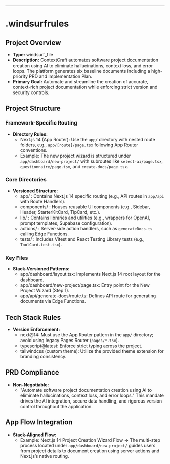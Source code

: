 ---

# .windsurfrules

## Project Overview
- **Type:** windsurf_file
- **Description:** ContextCraft automates software project documentation creation using AI to eliminate hallucinations, context loss, and error loops. The platform generates six baseline documents including a high-priority PRD and Implementation Plan.
- **Primary Goal:** Automate and streamline the creation of accurate, context-rich project documentation while enforcing strict version and security controls.

## Project Structure
### Framework-Specific Routing
- **Directory Rules:**
  - Next.js 14 (App Router): Use the `app/` directory with nested route folders, e.g., `app/[route]/page.tsx` following App Router conventions.
  - Example: The new project wizard is structured under `app/dashboard/new-project/` with subroutes like `select-ai/page.tsx`, `questionnaire/page.tsx`, and `create-docs/page.tsx`.

### Core Directories
- **Versioned Structure:**
  - app/ : Contains Next.js 14 specific routing (e.g., API routes in `app/api` with Route Handlers).
  - components/ : Houses reusable UI components (e.g., Sidebar, Header, StarterKitCard, TipCard, etc.).
  - lib/ : Contains libraries and utilities (e.g., wrappers for OpenAI, prompt templates, Supabase configuration).
  - actions/ : Server-side action handlers, such as `generateDocs.ts` calling Edge Functions.
  - tests/ : Includes Vitest and React Testing Library tests (e.g., `ToolCard.test.tsx`).

### Key Files
- **Stack-Versioned Patterns:**
  - app/dashboard/layout.tsx: Implements Next.js 14 root layout for the dashboard.
  - app/dashboard/new-project/page.tsx: Entry point for the New Project Wizard (Step 1).
  - app/api/generate-docs/route.ts: Defines API route for generating documents via Edge Functions.

## Tech Stack Rules
- **Version Enforcement:**
  - next@14: Must use the App Router pattern in the `app/` directory; avoid using legacy Pages Router (`pages/*.tsx`).
  - typescript@latest: Enforce strict typing across the project.
  - tailwindcss (custom theme): Utilize the provided theme extension for branding consistency.

## PRD Compliance
- **Non-Negotiable:**
  - "Automate software project documentation creation using AI to eliminate hallucinations, context loss, and error loops." This mandate drives the AI integration, secure data handling, and rigorous version control throughout the application.

## App Flow Integration
- **Stack-Aligned Flow:**
  - Example: Next.js 14 Project Creation Wizard Flow → The multi-step process located under `app/dashboard/new-project/` guides users from project details to document creation using server actions and Next.js’s native routing.
